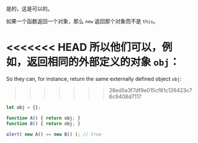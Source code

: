 是的，这是可以的。

如果一个函数返回一个对象，那么 `new` 返回那个对象而不是 `this`。

<<<<<<< HEAD
所以他们可以，例如，返回相同的外部定义的对象 `obj`：
=======
So they can, for instance, return the same externally defined object `obj`:
>>>>>>> 28ed5a3f7df9e015cf81c126423c76c9408d7117

```js run no-beautify
let obj = {};

function A() { return obj; }
function B() { return obj; }

alert( new A() == new B() ); // true
```
